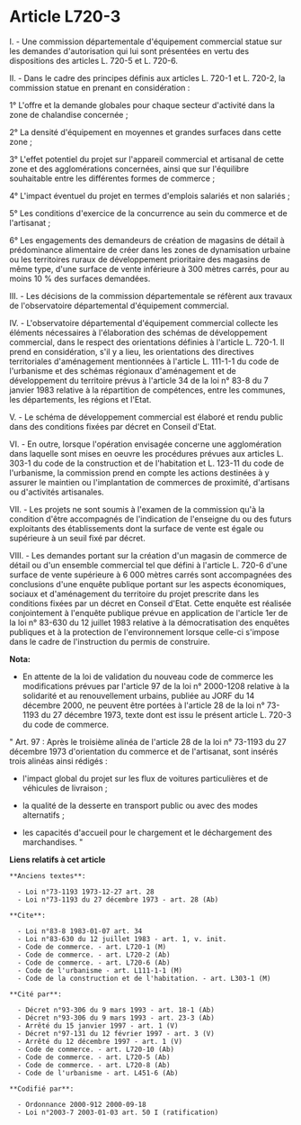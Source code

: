 # Article L720-3

I. - Une commission départementale d'équipement commercial statue sur les demandes d'autorisation qui lui sont présentées en
vertu des dispositions des articles L. 720-5 et L. 720-6.

II. - Dans le cadre des principes définis aux articles L. 720-1 et L. 720-2, la commission statue en prenant en
considération :

1° L'offre et la demande globales pour chaque secteur d'activité dans la zone de chalandise concernée ;

2° La densité d'équipement en moyennes et grandes surfaces dans cette zone ;

3° L'effet potentiel du projet sur l'appareil commercial et artisanal de cette zone et des agglomérations concernées, ainsi
que sur l'équilibre souhaitable entre les différentes formes de commerce ;

4° L'impact éventuel du projet en termes d'emplois salariés et non salariés ;

5° Les conditions d'exercice de la concurrence au sein du commerce et de l'artisanat ;

6° Les engagements des demandeurs de création de magasins de détail à prédominance alimentaire de créer dans les zones de
dynamisation urbaine ou les territoires ruraux de développement prioritaire des magasins de même type, d'une surface de vente
inférieure à 300 mètres carrés, pour au moins 10 % des surfaces demandées.

III. - Les décisions de la commission départementale se réfèrent aux travaux de l'observatoire départemental d'équipement
commercial.

IV. - L'observatoire départemental d'équipement commercial collecte les éléments nécessaires à l'élaboration des schémas de
développement commercial, dans le respect des orientations définies à l'article L. 720-1. Il prend en considération, s'il y a
lieu, les orientations des directives territoriales d'aménagement mentionnées à l'article L. 111-1-1 du code de l'urbanisme
et des schémas régionaux d'aménagement et de développement du territoire prévus à l'article 34 de la loi n° 83-8 du 7 janvier
1983 relative à la répartition de compétences, entre les communes, les départements, les régions et l'Etat.

V. - Le schéma de développement commercial est élaboré et rendu public dans des conditions fixées par décret en Conseil
d'Etat.

VI. - En outre, lorsque l'opération envisagée concerne une agglomération dans laquelle sont mises en oeuvre les procédures
prévues aux articles L. 303-1 du code de la construction et de l'habitation et L. 123-11 du code de l'urbanisme, la
commission prend en compte les actions destinées à y assurer le maintien ou l'implantation de commerces de proximité,
d'artisans ou d'activités artisanales.

VII. - Les projets ne sont soumis à l'examen de la commission qu'à la condition d'être accompagnés de l'indication de
l'enseigne du ou des futurs exploitants des établissements dont la surface de vente est égale ou supérieure à un seuil fixé
par décret.

VIII. - Les demandes portant sur la création d'un magasin de commerce de détail ou d'un ensemble commercial tel que défini à
l'article L. 720-6 d'une surface de vente supérieure à 6 000 mètres carrés sont accompagnées des conclusions d'une enquête
publique portant sur les aspects économiques, sociaux et d'aménagement du territoire du projet prescrite dans les conditions
fixées par un décret en Conseil d'Etat. Cette enquête est réalisée conjointement à l'enquête publique prévue en application
de l'article 1er de la loi n° 83-630 du 12 juillet 1983 relative à la démocratisation des enquêtes publiques et à la
protection de l'environnement lorsque celle-ci s'impose dans le cadre de l'instruction du permis de construire.

**Nota:**

- En attente de la loi de validation du nouveau code de commerce les modifications prévues par l'article 97 de la loi n°
2000-1208 relative à la solidarité et au renouvellement urbains, publiée au JORF du 14 décembre 2000, ne peuvent être portées
à l'article 28 de la loi n° 73-1193 du 27 décembre 1973, texte dont est issu le présent article L. 720-3 du code de
commerce. 

" Art. 97 : Après le troisième alinéa de l'article 28 de la loi n° 73-1193 du 27 décembre 1973 d'orientation du commerce et
de l'artisanat, sont insérés trois alinéas ainsi rédigés :

- l'impact global du projet sur les flux de voitures particulières et de véhicules de livraison ;

- la qualité de la desserte en transport public ou avec des modes alternatifs ;

- les capacités d'accueil pour le chargement et le déchargement des marchandises. "

**Liens relatifs à cet article**

	**Anciens textes**:

	  - Loi n°73-1193 1973-12-27 art. 28
	  - Loi n°73-1193 du 27 décembre 1973 - art. 28 (Ab)

	**Cite**:

	  - Loi n°83-8 1983-01-07 art. 34
	  - Loi n°83-630 du 12 juillet 1983 - art. 1, v. init.
	  - Code de commerce. - art. L720-1 (M)
	  - Code de commerce. - art. L720-2 (Ab)
	  - Code de commerce. - art. L720-6 (Ab)
	  - Code de l'urbanisme - art. L111-1-1 (M)
	  - Code de la construction et de l'habitation. - art. L303-1 (M)

	**Cité par**:

	  - Décret n°93-306 du 9 mars 1993 - art. 18-1 (Ab)
	  - Décret n°93-306 du 9 mars 1993 - art. 23-3 (Ab)
	  - Arrêté du 15 janvier 1997 - art. 1 (V)
	  - Décret n°97-131 du 12 février 1997 - art. 3 (V)
	  - Arrêté du 12 décembre 1997 - art. 1 (V)
	  - Code de commerce. - art. L720-10 (Ab)
	  - Code de commerce. - art. L720-5 (Ab)
	  - Code de commerce. - art. L720-8 (Ab)
	  - Code de l'urbanisme - art. L451-6 (Ab)

	**Codifié par**:

	  - Ordonnance 2000-912 2000-09-18
	  - Loi n°2003-7 2003-01-03 art. 50 I (ratification)
